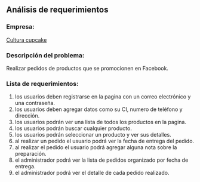 ## Análisis de requerimientos
### Empresa: 
[Cultura cupcake](https://www.facebook.com/culturacupcake)
### Descripción del problema:
Realizar pedidos de productos que se promocionen en Facebook.
### Lista de requerimientos:
1. los usuarios deben registrarse en la pagina con un correo electrónico y una contraseña. 
2. los usuarios deben agregar datos como su CI, numero de teléfono y dirección.
3. los usuarios podrán ver una lista de todos los productos en la pagina.
4. los usuarios podrán buscar cualquier producto.
5. los usuarios podrán seleccionar un producto y ver sus detalles.
6. al realizar un pedido el usuario podrá ver la fecha de entrega del pedido.
7. al realizar el pedido el usuario podrá agregar alguna nota sobre la preparación.
8. el administrador podrá ver la lista de pedidos organizado por fecha de entrega.
9. el administrador podrá ver el detalle de cada pedido realizado. 

